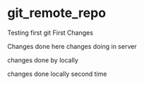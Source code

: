 # git_remote_repo
Testing first git
First Changes

Changes done here
changes doing in server

changes done by locally

changes done locally second time